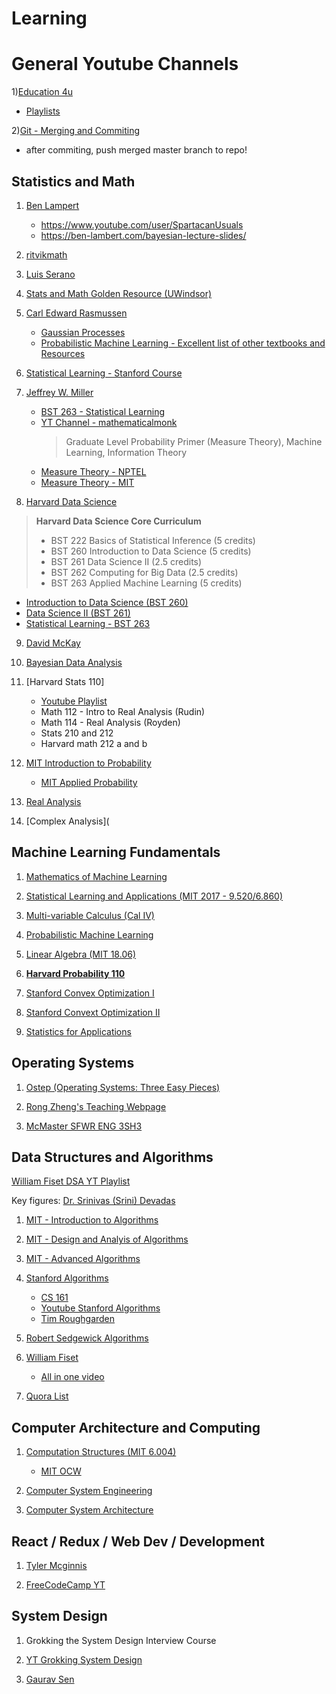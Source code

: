 # Learning

# General Youtube Channels

1)[Education 4u](https://www.youtube.com/channel/UCKS34cSMNaXaySe2xgXH-3A)
  - [Playlists](https://www.youtube.com/channel/UCKS34cSMNaXaySe2xgXH-3A/playlists)

2)[Git - Merging and Commiting](https://www.thegeekstuff.com/2019/03/git-create-dev-branch-and-merge/)
  - after commiting, push merged master branch to repo!


## Statistics and Math

1) [Ben Lampert](https://ben-lambert.com/about/)
   - https://www.youtube.com/user/SpartacanUsuals
   - https://ben-lambert.com/bayesian-lecture-slides/

2) [ritvikmath](https://www.youtube.com/channel/UCUcpVoi5KkJmnE3bvEhHR0Q/featured)

3) [Luis Serano](https://www.youtube.com/channel/UCgBncpylJ1kiVaPyP-PZauQ)

4) [Stats and Math Golden Resource (UWindsor)](http://web2.uwindsor.ca/math/hlynka/statcourses.html)

5) [Carl Edward Rasmussen](http://mlg.eng.cam.ac.uk/carl/)
   - [Gaussian Processes](http://gaussianprocess.org/)
   - [Probabilistic Machine Learning - Excellent list of other textbooks and Resources](http://mlg.eng.cam.ac.uk/teaching/4f13/1920/)

6) [Statistical Learning - Stanford Course](https://lagunita.stanford.edu/courses/HumanitiesSciences/StatLearning/Winter2016/about)

7) [Jeffrey W. Miller](http://jwmi.github.io/teaching.html)
   - [BST 263 - Statistical Learning](http://jwmi.github.io/SL/index.html)
   - [YT Channel - mathematicalmonk](https://www.youtube.com/user/mathematicalmonk)
      > Graduate Level Probability Primer (Measure Theory), Machine Learning, Information Theory
   - [Measure Theory - NPTEL](https://nptel.ac.in/courses/111101005/)
   - [Measure Theory - MIT](https://ocw.mit.edu/courses/mathematics/18-125-measure-and-integration-fall-2003/)
   
8) [Harvard Data Science](https://www.hsph.harvard.edu/health-data-science/program/)
> **Harvard Data Science Core Curriculum**
   >- BST 222    Basics of Statistical Inference (5 credits)
   >- BST 260    Introduction to Data Science (5 credits)
   >- BST 261    Data Science II (2.5 credits)
   >- BST 262    Computing for Big Data (2.5 credits)
   >- BST 263    Applied Machine Learning (5 credits)
   - [Introduction to Data Science (BST 260)](https://datasciencelabs.github.io/)
   - [Data Science II (BST 261)](https://github.com/hmattie/BST261Spring2018)
   - [Statistical Learning - BST 263](http://jwmi.github.io/SL/index.html)
   
9) [David McKay](http://www.inference.org.uk/mackay/itila/)

10) [Bayesian Data Analysis](http://www.stat.columbia.edu/~gelman/book/)

11) [Harvard Stats 110]
    - [Youtube Playlist](https://www.youtube.com/watch?v=dzFf3r1yph8&list=PLLVplP8OIVc8EktkrD3Q8td0GmId7DjW0)
    - Math 112 - Intro to Real Analysis (Rudin)
    - Math 114 - Real Analysis (Royden)
    - Stats 210 and 212 
    - Harvard math 212 a and b
12) [MIT Introduction to Probability](https://www.youtube.com/watch?v=1uW3qMFA9Ho&list=PLUl4u3cNGP60hI9ATjSFgLZpbNJ7myAg6)
    - [MIT Applied Probability](https://www.youtube.com/watch?v=j9WZyLZCBzs&list=PLUl4u3cNGP61MdtwGTqZA0MreSaDybji8)
    
13) [Real Analysis](https://www.youtube.com/watch?v=a0JNGx0Da8k&list=PLXQazrgmw67EeQFcVW-oNoFBbtvGLUE3Y)

14) [Complex Analysis](
## Machine Learning Fundamentals

1) [Mathematics of Machine Learning](https://ocw.mit.edu/courses/mathematics/18-657-mathematics-of-machine-learning-fall-2015/)

2) [Statistical Learning and Applications (MIT 2017 - 9.520/6.860)](http://www.mit.edu/~9.520/fall17/)

3) [Multi-variable Calculus (Cal IV)](https://ocw.mit.edu/courses/mathematics/18-02sc-multivariable-calculus-fall-2010/)

4) [Probabilistic Machine Learning](http://mlg.eng.cam.ac.uk/teaching/4f13/1920/)

5) [Linear Algebra (MIT 18.06)](https://ocw.mit.edu/courses/mathematics/18-06-linear-algebra-spring-2010/)

6) [**Harvard Probability 110**](https://projects.iq.harvard.edu/stat110/home)

7) [Stanford Convex Optimization I](http://web.stanford.edu/class/ee364a/)

8) [Stanford Convext Optimization II](http://web.stanford.edu/class/ee364b/)

9) [Statistics for Applications](https://ocw.mit.edu/courses/mathematics/18-650-statistics-for-applications-fall-2016/)

## Operating Systems

1) [Ostep (Operating Systems: Three Easy Pieces)](http://pages.cs.wisc.edu/~remzi/OSTEP/)

2) [Rong Zheng's Teaching Webpage](http://www.cas.mcmaster.ca/~rzheng/teaching.html#3340sp10)

3) [McMaster SFWR ENG 3SH3](https://www.cas.mcmaster.ca/~qiao/courses/cs3mh3/index.html)

## Data Structures and Algorithms

[William Fiset DSA YT Playlist](https://www.youtube.com/playlist?list=PLDV1Zeh2NRsB6SWUrDFW2RmDotAfPbeHu)

Key figures:
[Dr. Srinivas (Srini) Devadas](https://people.csail.mit.edu/devadas/)

1) [MIT - Introduction to Algorithms](https://ocw.mit.edu/courses/electrical-engineering-and-computer-science/6-006-introduction-to-algorithms-fall-2011/)

2) [MIT - Design and Analyis of Algorithms](https://ocw.mit.edu/courses/electrical-engineering-and-computer-science/6-046j-design-and-analysis-of-algorithms-spring-2015/index.htm)

3) [MIT - Advanced Algorithms](https://ocw.mit.edu/courses/electrical-engineering-and-computer-science/6-854j-advanced-algorithms-fall-2008/)

4) [Stanford Algorithms](https://lagunita.stanford.edu/courses/course-v1:Engineering+Algorithms1+SelfPaced/about)
   - [CS 161](http://web.stanford.edu/class/cs161/schedule.html)
   - [Youtube Stanford Algorithms](https://www.youtube.com/channel/UCH4s4ek5zqNvct5oy9_jd_g/playlists)
   - [Tim Roughgarden](http://timroughgarden.org/videos.html)

5) [Robert Sedgewick Algorithms](https://algs4.cs.princeton.edu/home/)

6) [William Fiset](https://www.youtube.com/user/purpongie)
   - [All in one video](https://www.youtube.com/watch?v=RBSGKlAvoiM)

7) [Quora List](https://www.quora.com/What-are-the-best-courses-on-algorithms-and-data-structures-by-Stanford-for-professionals)

## Computer Architecture and Computing

1) [Computation Structures (MIT 6.004)](https://computationstructures.org/)
   - [MIT OCW](https://ocw.mit.edu/courses/electrical-engineering-and-computer-science/6-004-computation-structures-spring-2009/)

2) [Computer System Engineering](https://ocw.mit.edu/courses/electrical-engineering-and-computer-science/6-033-computer-system-engineering-spring-2018/)

3) [Computer System Architecture](https://ocw.mit.edu/courses/electrical-engineering-and-computer-science/6-823-computer-system-architecture-fall-2005/)

## React / Redux / Web Dev / Development

1) [Tyler Mcginnis](https://tylermcginnis.com/courses/redux/)

2) [FreeCodeCamp YT](https://www.youtube.com/channel/UC8butISFwT-Wl7EV0hUK0BQ)

## System Design 
1) Grokking the System Design Interview Course

2) [YT Grokking System Design](https://www.youtube.com/playlist?list=PL73KFetZlkJSZ9vTDSJ1swZhe6CIYkqTL)

3) [Gaurav Sen](https://www.youtube.com/channel/UCRPMAqdtSgd0Ipeef7iFsKw)
